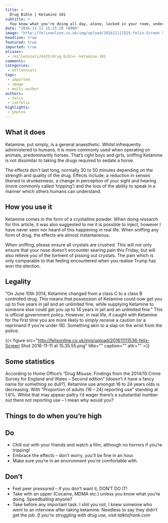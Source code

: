 ```yaml
---
title: >
  Drug Bible | Ketamine 101
subtitle: >
  You know what you're doing all day, alone, locked in your room, under the duvet.
date: "2016-11-11 15:25:20 +0000"
image: "http://felixonline.co.uk/img/upload/201611111525-felix-Screen Shot 2016-11-11 at 15.25.07.png"
headline: true
featured: true
imported: true
aliases:
 - /millennials/6425/drug-bible--ketamine-101
comments:
categories:
 - millennials
tags:
 - imported
 - image
 - multi-author
authors:
 - felix
 - catfelix
highlights:
 - photos
---
```


## What it does
Ketamine, put simply, is a general anaesthetic. Whilst infrequently administered to humans, it is more commonly used when operating on animals, predominantly horses. That’s right boys and girls, sniffing Ketamine is not dissimilar to taking the drugs required to sedate a horse.

The effects don’t last long, normally 30 to 50 minutes depending on the strength and quality of the drug. Effects include; a reduction in senses likened to drunkenness, a change in perception of your sight and hearing (more commonly called ‘tripping’) and the loss of the ability to speak in a manner which others humans can understand.
## How you use it
Ketamine comes in the form of a crystalline powder. When doing research for this article, it was also suggested to me it is possible to inject, however I have never seen nor heard of this happening in real life. When sniffing any form of drug, the effects are almost instantaneous.

When sniffing, please ensure all crystals are crushed. This will not only ensure that your nose doesn’t encounter searing pain this Friday, but will also relieve you of the torment of pissing out crystals. The pain which is only comparable to that feeling encountered when you realise Trump has won the election.
## Legality
“On June 10th 2014, Ketamine changed from a class C to a class B controlled drug. This means that possession of Ketamine could now get you up to five years in jail and an unlimited fine, while supplying Ketamine to someone else could get you up to 14 years in jail and an unlimited fine.” This is official government policy. However, in real life, if caught with Ketamine for the first time you are more likely to simply receive a caution (or a reprimand if you’re under 18). Something akin to a slap on the wrist from the police.

{{< figure src="http://felixonline.co.uk/img/upload/201611111536-felix-Screen Shot 2016-11-11 at 15.35.55.png" title="" caption="" attr="" >}}

## Some statistics
According to Home Office’s “Drug Misuse: Findings from the 2014/15 Crime Survey for England and Wales – Second edition” (doesn’t it have a fancy name for something so dull?), Ketamine use amongst 16 to 24 years olds is decreasing. With “Proportion of adults (16 – 24) reporting use” standing at 1.6%. Whilst that may appear paltry I’d wager there’s a substantial number out there not reporting use – I mean why would you?
## Things to do when you’re high
## Do
 - Chill out with your friends and watch a film, although no horrors if you’re tripping!
 - Embrace the effects – don’t worry, you’ll be fine in an hour.
 - Make sure you’re in an environment you’re comfortable with.
## Don’t
 - Feel peer pressured – if you don’t want it, DON’T DO IT!
 - Take with an upper (Cocaine, MDMA etc.) unless you know what you’re doing. Speedballing anyone?
 - Take before any important task. I shit you not, I knew someone who went to an interview after taking ketamine. Needless to say they didn’t get the job.
_If you’re struggling with drug use, visit talktofrank.com_
